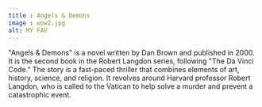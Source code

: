 ```yaml
---
title : Angels & Demons
image : wow2.jpg
alt: MY FAV
---
```


"Angels & Demons" is a novel written by Dan Brown and published in 2000. It is the second book in the Robert Langdon series, following "The Da Vinci Code." The story is a fast-paced thriller that combines elements of art, history, science, and religion. It revolves around Harvard professor Robert Langdon, who is called to the Vatican to help solve a murder and prevent a catastrophic event.
